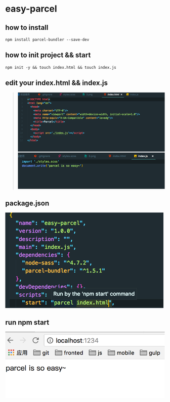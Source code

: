 # easy-parcel
## how to install
```
npm install parcel-bundler --save-dev
``` 
## how to init project && start
```
npm init -y && touch index.html && touch index.js
```
## edit your index.html && index.js
>![index.html](https://github.com/liziwangrui/easy-parcel/blob/master/images/indeHtml.png)
>![index.js](https://github.com/liziwangrui/easy-parcel/blob/master/images/indexJs.png)
## package.json
![package.json](https://github.com/liziwangrui/easy-parcel/blob/master/images/3.png)
## run npm start
![start](https://github.com/liziwangrui/easy-parcel/blob/master/images/parce2%402x.png)
